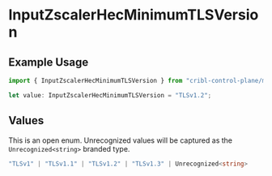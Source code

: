 # InputZscalerHecMinimumTLSVersion

## Example Usage

```typescript
import { InputZscalerHecMinimumTLSVersion } from "cribl-control-plane/models/operations";

let value: InputZscalerHecMinimumTLSVersion = "TLSv1.2";
```

## Values

This is an open enum. Unrecognized values will be captured as the `Unrecognized<string>` branded type.

```typescript
"TLSv1" | "TLSv1.1" | "TLSv1.2" | "TLSv1.3" | Unrecognized<string>
```